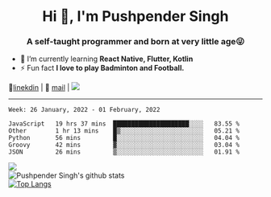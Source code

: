 <h1 align="center">Hi 👋, I'm Pushpender Singh</h1>
<h3 align="center">A self-taught programmer and born at very little age😜</h3>

- 🌱 I’m currently learning **React Native, Flutter, Kotlin**
- ⚡ Fun fact **I love to play Badminton and Football.**

👔[linekdin](https://www.linkedin.com/in/pushpender-singh-240061202/) | 📧 [mail](mailto:pushpendersingh@p2devs.com) | ![](https://komarev.com/ghpvc/?username=pushpender-singh-ap&color=blue)


---

<!--START_SECTION:waka-->
```text
Week: 26 January, 2022 - 01 February, 2022

JavaScript   19 hrs 37 mins  █████████████████████░░░░   83.55 % 
Other        1 hr 13 mins    █▒░░░░░░░░░░░░░░░░░░░░░░░   05.21 % 
Python       56 mins         █░░░░░░░░░░░░░░░░░░░░░░░░   04.04 % 
Groovy       42 mins         ▓░░░░░░░░░░░░░░░░░░░░░░░░   03.04 % 
JSON         26 mins         ▒░░░░░░░░░░░░░░░░░░░░░░░░   01.91 % 
```
<!--END_SECTION:waka-->

<img align="left" src="https://github-readme-streak-stats.herokuapp.com/?user=pushpender-singh-ap&theme=dark" /></br>
![Pushpender Singh's github stats](https://github-readme-stats.vercel.app/api?username=pushpender-singh-ap&show_icons=true&theme=radical&count_private=true)</br>
[![Top Langs](https://github-readme-stats.vercel.app/api/top-langs/?username=pushpender-singh-ap&theme=radical)](https://github.com/pushpender-singh-ap/github-readme-stats)
